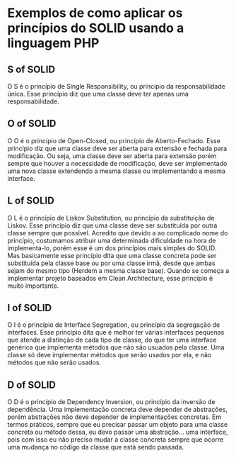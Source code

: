 # Exemplos de como aplicar os princípios do SOLID usando a linguagem PHP

## S of SOLID
O S é o princípio de Single Responsibility, ou princípio da responsabilidade única. Esse princípio diz que uma classe deve ter apenas uma responsabilidade.

## O of SOLID
O O é o princípio de Open-Closed, ou princípio de Aberto-Fechado. Esse princípio diz que uma classe deve ser aberta para extensão e fechada para modificação.
Ou seja, uma classe deve ser aberta para extensão porém sempre que houver a necessidade de modificação, deve ser implementado uma nova classe extendendo a mesma classe ou implementando a mesma interface.

## L of SOLID
O L é o princípio de Liskov Substitution, ou princípio da substituição de Liskov. Esse princípio diz que uma classe deve ser substituída por outra classe sempre que possível.
Acredito que devido a ao complicado nome do princípio, costumamos atribuir uma determinada dificuldade na hora de implementa-lo, porém esse é um dos princípios mais simples do SOLID.
Mas basicamente esse princípio dita que uma classe concreta pode ser substituída pela classe base ou por uma classe irmã, desde que ambas sejam do mesmo tipo (Herdem a mesma classe base).
Quando se começa a implementar projeto baseados em Clean Architecture, esse princípio é muito importante.

## I of SOLID
O I é o princípio de Interface Segregation, ou princípio da segregação de interfaces. Esse princípio dita que é melhor ter várias interfaces pequenas que atende a distinção de cada tipo de classe, do que ter uma interface genérica que implementa métodos que não são usuados pela classe.
Uma classe só deve implementar métodos que serão usados por ela, e não métodos que não serão usados.

## D of SOLID
O D é o princípio de Dependency Inversion, ou princípio da inversão de dependência. Uma implementação concreta deve depender de abstrações, porém abstrações não deve depender de implementações concretas.
Em termos práticos, sempre que eu precisar passar um objeto para uma classe concreta ou método dessa, eu devo passar uma abstração... uma interface, pois com isso eu não preciso mudar a classe concreta sempre que ocorre uma mudança no código da classe que está sendo passada.